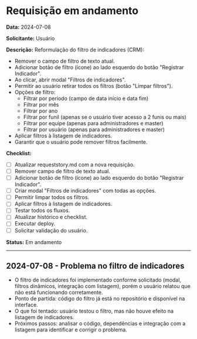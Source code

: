 # Requisição em andamento

**Data:** 2024-07-08

**Solicitante:** Usuário

**Descrição:**
Reformulação do filtro de indicadores (CRM):

- Remover o campo de filtro de texto atual.
- Adicionar botão de filtro (ícone) ao lado esquerdo do botão "Registrar Indicador".
- Ao clicar, abrir modal "Filtros de indicadores".
- Permitir ao usuário retirar todos os filtros (botão "Limpar filtros").
- Opções de filtro:
  - Filtrar por período (campo de data início e data fim)
  - Filtrar por mês
  - Filtrar por ano
  - Filtrar por funil (apenas se o usuário tiver acesso a 2 funis ou mais)
  - Filtrar por equipe (apenas para administradores e master)
  - Filtrar por usuário (apenas para administradores e master)
- Aplicar filtros à listagem de indicadores.
- Garantir que o usuário pode remover filtros facilmente.

**Checklist:**
- [ ] Atualizar requeststory.md com a nova requisição.
- [ ] Remover campo de filtro de texto atual.
- [ ] Adicionar botão de filtro (ícone) ao lado esquerdo do botão "Registrar Indicador".
- [ ] Criar modal "Filtros de indicadores" com todas as opções.
- [ ] Permitir limpar todos os filtros.
- [ ] Aplicar filtros à listagem de indicadores.
- [ ] Testar todos os fluxos.
- [ ] Atualizar histórico e checklist.
- [ ] Executar deploy.
- [ ] Solicitar validação do usuário.

**Status:** Em andamento

--- 

## 2024-07-08 - Problema no filtro de indicadores

- O filtro de indicadores foi implementado conforme solicitado (modal, filtros dinâmicos, integração com listagem), porém o usuário relatou que não está funcionando corretamente.
- Ponto de partida: código do filtro já está no repositório e disponível na interface.
- O que foi tentado: usuário testou o filtro, mas não houve efeito na listagem de indicadores.
- Próximos passos: analisar o código, dependências e integração com a listagem para identificar e corrigir o problema. 
